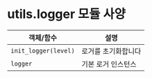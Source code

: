 # utils.logger 모듈 사양

| 객체/함수 | 설명 |
|-----------|------|
| `init_logger(level)` | 로거를 초기화합니다 |
| `logger` | 기본 로거 인스턴스 |
